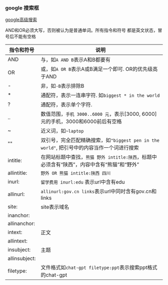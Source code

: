 
### google 搜索框

[google高级搜索](https://www.google.com/advanced_search)

AND和OR必须大写，否则被认为是普通单词。所有指令和符号 都是英文状态，冒号后不能有空格

指令和符号 | 说明 |
-----------|------|
 AND | 与，如`A AND B`表示A和B都要有
  OR | 或，如`A OR B`表示A或B满足一个即可. OR的优先级高于AND
   - | 非，如`-B`表示排除B
   * | 通配符，表示一连串字符. 如`biggest * in the world`
   ? | 通配符，表示单个字符. 
  .. | 数值范围，`手机 3000..6000 元`，表示[3000, 6000]元的手机，3000和6000前后有空格
   ~ | 近义词，如`~laptop`
  "" | 双引号，完全匹配精确搜索，如`"biggest pen in the world"`, 把引号中的内容当作一个词进行搜索
      intitle: | 在网站标题中查找，`熊猫 野外 intitle:陕西`，标题中必须含有“陕西”，内容中含有“熊猫”和“野外”
   allintitle: | `野外 OR 熊猫 intitle:陕西 四川`
        inurl: | `留学费用 inurl:edu` 表示url中含有edu 
     allinurl: | `allinurl:gov.cn links`表示url中同时含有gov.cn和links
         site: | site表示域名
     inanchor: | 
  allinanchor: |
       intext: | 正文
    allintext: |
    insubject: | 主题
 allinsubject: |
     filetype: | 文件格式如`chat-gpt filetype:ppt`表示搜索ppt格式的chat-gpt
